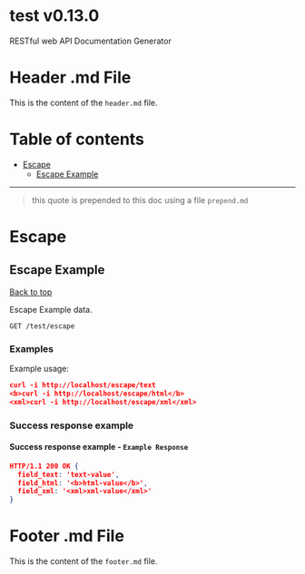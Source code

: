 <a name="top"></a>
# test v0.13.0

RESTful web API Documentation Generator

# Header .md File

This is the content of the `header.md` file.

# Table of contents

- [Escape](#Escape)
  - [Escape Example](#Escape-Example)

___

 > this quote is prepended to this doc using a file `prepend.md`

# <a name='Escape'></a> Escape

## <a name='Escape-Example'></a> Escape Example
[Back to top](#top)

<p>Escape Example data.</p>

```
GET /test/escape
```

### Examples
Example usage:

```json
curl -i http://localhost/escape/text
<b>curl -i http://localhost/escape/html</b>
<xml>curl -i http://localhost/escape/xml</xml>
```

### Success response example

#### Success response example - `Example Response`

```json
HTTP/1.1 200 OK {
  field_text: 'text-value',
  field_html: '<b>html-value</b>',
  field_xml: '<xml>xml-value</xml>'
}
```

# Footer .md File

This is the content of the `footer.md` file.
